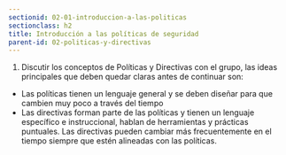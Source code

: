 ```yaml
---
sectionid: 02-01-introduccion-a-las-politicas
sectionclass: h2
title: Introducción a las políticas de seguridad
parent-id: 02-politicas-y-directivas
---
```

1. Discutir los conceptos de Políticas y Directivas con el grupo, las ideas principales que deben quedar claras antes de continuar son:
  * Las políticas tienen un lenguaje general y se deben diseñar para que cambien muy poco a través del tiempo
  * Las directivas forman parte de las políticas y tienen un lenguaje específico e instruccional, hablan de herramientas y prácticas puntuales. Las directivas pueden cambiar más frecuentemente en el tiempo siempre que estén alineadas con las políticas.
